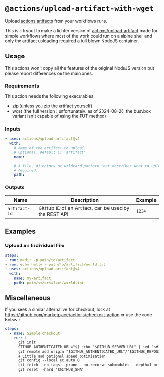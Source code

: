 # `@actions/upload-artifact-with-wget`

Upload [actions artifacts](https://forgejo.org/docs/next/user/actions/#artifacts) from your workflows runs.

This is a tryout to make a lighter version of
[actions/upload-artifact](https://github.com/actions/upload-artifact) made for
simple workflows where most of the work could run on a alpine shell and only
the artifact uploading required a full blown NodeJS container.

## Usage

This actions won't copy all the features of the original NodeJS version but
please report differences on the main ones.

### Requirements

This action needs the following executables:

* zip (unless you zip the artifact yourself)
* wget (the full version : unfortunately, as of 2024-08-26, the busybox variant isn't capable of using the PUT method)


### Inputs

```yaml
- uses: actions/upload-artifact@v4
  with:
    # Name of the artifact to upload.
    # Optional. Default is 'artifact'
    name:

    # A file, directory or wildcard pattern that describes what to upload
    # Required.
    path:
```

### Outputs

| Name | Description | Example |
| - | - | - |
| `artifact-id` | GitHub ID of an Artifact, can be used by the REST API | `1234` |

## Examples

### Upload an Individual File

```yaml
steps:
- run: mkdir -p path/to/artifact
- run: echo hello > path/to/artifact/world.txt
- uses: actions/upload-artifact@v4
  with:
    name: my-artifact
    path: path/to/artifact/world.txt
```

## Miscellaneous

If you seek a similar alternative for checkout, look at https://github.com/marketplace/actions/checkout-action or use the code below :
```yaml
steps:
  - name: Simple checkout
    run: |
      git init
      GITHUB_AUTHENTICATED_URL="$( echo "$GITHUB_SERVER_URL" | sed "s#^\(https\?://\)#\1$GITHUB_TOKEN\@#" )"
      git remote add origin "$GITHUB_AUTHENTICATED_URL"/"$GITHUB_REPOSITORY"
      # Little and optional speed optimization
      git config --local gc.auto 0
      git fetch --no-tags --prune --no-recurse-submodules --depth=1 origin "$GITHUB_SHA"
      git reset --hard "$GITHUB_SHA"
```
